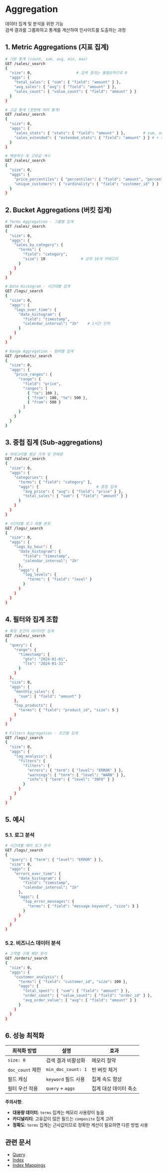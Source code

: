 # Aggregation
데이터 집계 및 분석을 위한 기능  
검색 결과를 그룹화하고 통계를 계산하여 인사이트를 도출하는 과정

## 1. Metric Aggregations (지표 집계)
```bash
# 기본 통계 (count, sum, avg, min, max)
GET /sales/_search
{
  "size": 0,                    # 검색 결과는 불필요하므로 0
  "aggs": {
    "total_sales": { "sum": { "field": "amount" } },
    "avg_sales": { "avg": { "field": "amount" } },
    "sales_count": { "value_count": { "field": "amount" } }
  }
}

# 고급 통계 (한번에 여러 통계)
GET /sales/_search
{
  "size": 0,
  "aggs": {
    "sales_stats": { "stats": { "field": "amount" } },        # sum, avg, min, max, count
    "sales_extended": { "extended_stats": { "field": "amount" } } # + std_deviation
  }
}

# 백분위수 및 고유값 개수
GET /sales/_search
{
  "size": 0,
  "aggs": {
    "price_percentiles": { "percentiles": { "field": "amount", "percents": [25, 50, 75, 95] } },
    "unique_customers": { "cardinality": { "field": "customer_id" } }
  }
}
```

## 2. Bucket Aggregations (버킷 집계)
```bash
# Terms Aggregation - 그룹별 집계
GET /sales/_search
{
  "size": 0,
  "aggs": {
    "sales_by_category": {
      "terms": { 
        "field": "category",
        "size": 10                # 상위 10개 카테고리
      }
    }
  }
}

# Date Histogram - 시간대별 집계
GET /logs/_search
{
  "size": 0,
  "aggs": {
    "logs_over_time": {
      "date_histogram": {
        "field": "timestamp",
        "calendar_interval": "1h"    # 1시간 단위
      }
    }
  }
}

# Range Aggregation - 범위별 집계
GET /products/_search
{
  "size": 0,
  "aggs": {
    "price_ranges": {
      "range": {
        "field": "price",
        "ranges": [
          { "to": 100 },
          { "from": 100, "to": 500 },
          { "from": 500 }
        ]
      }
    }
  }
}
```

## 3. 중첩 집계 (Sub-aggregations)
```bash
# 카테고리별 평균 가격 및 판매량
GET /sales/_search
{
  "size": 0,
  "aggs": {
    "categories": {
      "terms": { "field": "category" },
      "aggs": {                          # 중첩 집계
        "avg_price": { "avg": { "field": "price" } },
        "total_sales": { "sum": { "field": "amount" } }
      }
    }
  }
}

# 시간대별 로그 레벨 분포
GET /logs/_search
{
  "size": 0,
  "aggs": {
    "logs_by_hour": {
      "date_histogram": {
        "field": "timestamp",
        "calendar_interval": "1h"
      },
      "aggs": {
        "log_levels": {
          "terms": { "field": "level" }
        }
      }
    }
  }
}
```

## 4. 필터와 집계 조합
```bash
# 특정 조건의 데이터만 집계
GET /sales/_search
{
  "query": {
    "range": {
      "timestamp": {
        "gte": "2024-01-01",
        "lte": "2024-01-31"
      }
    }
  },
  "size": 0,
  "aggs": {
    "monthly_sales": {
      "sum": { "field": "amount" }
    },
    "top_products": {
      "terms": { "field": "product_id", "size": 5 }
    }
  }
}

# Filters Aggregation - 조건별 집계
GET /logs/_search
{
  "size": 0,
  "aggs": {
    "log_analysis": {
      "filters": {
        "filters": {
          "errors": { "term": { "level": "ERROR" } },
          "warnings": { "term": { "level": "WARN" } },
          "info": { "term": { "level": "INFO" } }
        }
      }
    }
  }
}
```

## 5. 예시
### 5.1. 로그 분석
```bash
# 시간대별 에러 로그 분석
GET /logs/_search
{
  "query": { "term": { "level": "ERROR" } },
  "size": 0,
  "aggs": {
    "errors_over_time": {
      "date_histogram": {
        "field": "timestamp",
        "calendar_interval": "1h"
      },
      "aggs": {
        "top_error_messages": {
          "terms": { "field": "message.keyword", "size": 3 }
        }
      }
    }
  }
}
```

### 5.2. 비즈니스 데이터 분석
```bash
# 고객별 구매 패턴 분석
GET /orders/_search
{
  "size": 0,
  "aggs": {
    "customer_analysis": {
      "terms": { "field": "customer_id", "size": 100 },
      "aggs": {
        "total_spent": { "sum": { "field": "amount" } },
        "order_count": { "value_count": { "field": "order_id" } },
        "avg_order_value": { "avg": { "field": "amount" } }
      }
    }
  }
}
```


## 6. 성능 최적화
| 최적화 방법 | 설명 | 효과 |
|-------------|------|------|
| `size: 0` | 검색 결과 비활성화 | 메모리 절약 |
| `doc_count` 제한 | `min_doc_count: 1` | 빈 버킷 제거 |
| 필드 캐싱 | `keyword` 필드 사용 | 집계 속도 향상 |
| 필터 우선 적용 | `query` + `aggs` | 집계 대상 데이터 축소 |

**주의사항**:
- **대용량 데이터**: `terms` 집계는 메모리 사용량이 높음
- **카디널리티**: 고유값이 많은 필드는 `composite` 집계 고려
- **정확도**: `terms` 집계는 근사값이므로 정확한 계산이 필요하면 다른 방법 사용


## 관련 문서
- [Query](./Query.md)
- [Index](./Index.md)
- [Index Mappings](./Index%20Mappings.md)
